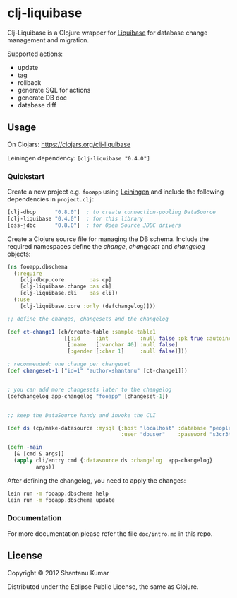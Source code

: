 # clj-liquibase

Clj-Liquibase is a Clojure wrapper for [Liquibase](http://www.liquibase.org/)
for database change management and migration.

Supported actions:

* update
* tag
* rollback
* generate SQL for actions
* generate DB doc
* database diff


## Usage

On Clojars: https://clojars.org/clj-liquibase

Leiningen dependency: `[clj-liquibase "0.4.0"]`


### Quickstart

Create a new project e.g. `fooapp` using [Leiningen](http://leiningen.org/) and
include the following dependencies in `project.clj`:

```clojure
[clj-dbcp      "0.8.0"]  ; to create connection-pooling DataSource
[clj-liquibase "0.4.0"]  ; for this library
[oss-jdbc      "0.8.0"]  ; for Open Source JDBC drivers
```

Create a Clojure source file for managing the DB schema. Include the required
namespaces define the _change_, _changeset_ and _changelog_ objects:

```clojure
(ns fooapp.dbschema
  (:require
    [clj-dbcp.core        :as cp]
    [clj-liquibase.change :as ch]
    [clj-liquibase.cli    :as cli])
  (:use
    [clj-liquibase.core :only (defchangelog)]))

;; define the changes, changesets and the changelog

(def ct-change1 (ch/create-table :sample-table1
                  [[:id     :int          :null false :pk true :autoinc true]
                   [:name   [:varchar 40] :null false]
                   [:gender [:char 1]     :null false]]))

; recommended: one change per changeset
(def changeset-1 ["id=1" "author=shantanu" [ct-change1]])


; you can add more changesets later to the changelog
(defchangelog app-changelog "fooapp" [changeset-1])


;; keep the DataSource handy and invoke the CLI

(def ds (cp/make-datasource :mysql {:host "localhost" :database "people"
                                    :user "dbuser"    :password "s3cr3t"}))

(defn -main
  [& [cmd & args]]
  (apply cli/entry cmd {:datasource ds :changelog  app-changelog}
         args))

```

After defining the changelog, you need to apply the changes:

```bash
lein run -m fooapp.dbschema help
lein run -m fooapp.dbschema update
```

### Documentation

For more documentation please refer the file `doc/intro.md` in this repo.

## License

Copyright © 2012 Shantanu Kumar

Distributed under the Eclipse Public License, the same as Clojure.
